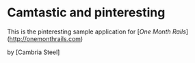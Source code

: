 # Camtastic and pinteresting

This is the pinteresting sample application for
[*One Month Rails*] (http://onemonthrails.com)

by [Cambria Steel]
